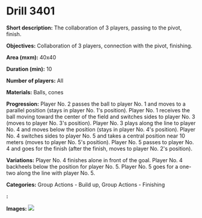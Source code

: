 # Drill 3401

**Short description:**
The collaboration of 3 players, passing to the pivot, finish.

**Objectives:**
Collaboration of 3 players, connection with the pivot, finishing.

**Area (mxm):**
40x40

**Duration (min):**
10

**Number of players:**
All

**Materials:**
Balls, cones

**Progression:**
Player No. 2 passes the ball to player No. 1 and moves to a parallel position (stays in player No. 1's position). Player No. 1 receives the ball moving toward the center of the field and switches sides to player No. 3 (moves to player No. 3's position). Player No. 3 plays along the line to player No. 4 and moves below the position (stays in player No. 4's position). Player No. 4 switches sides to player No. 5 and takes a central position near 10 meters (moves to player No. 5's position). Player No. 5 passes to player No. 4 and goes for the finish (after the finish, moves to player No. 2's position).

**Variations:**
Player No. 4 finishes alone in front of the goal. Player No. 4 backheels below the position for player No. 5. Player No. 5 goes for a one-two along the line with player No. 5.

**Categories:**
Group Actions - Build up, Group Actions - Finishing

**:**


**Images:**
![](https://www.coachingfutsal.com/\images\7502c281-1736-44da-8275-ae5730d61609_N17.png)

